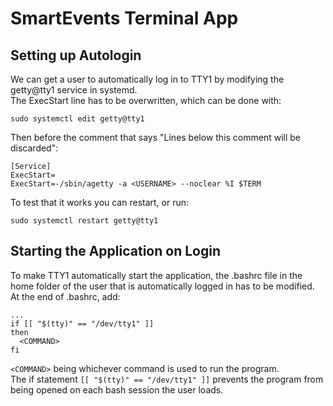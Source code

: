 # SmartEvents Terminal App
## Setting up Autologin
We can get a user to automatically log in to TTY1 by modifying the getty@tty1
service in systemd.  
The ExecStart line has to be overwritten, which can be done with:

    sudo systemctl edit getty@tty1

Then before the comment that says "Lines below this comment will be discarded":

    [Service]
    ExecStart=
    ExecStart=-/sbin/agetty -a <USERNAME> --noclear %I $TERM

To test that it works you can restart, or run:

    sudo systemctl restart getty@tty1

## Starting the Application on Login
To make TTY1 automatically start the application, the .bashrc file in the home folder of the user that is automatically logged in has to be modified.  
At the end of .bashrc, add:

    ...
    if [[ "$(tty)" == "/dev/tty1" ]]
    then
      <COMMAND>
    fi

`<COMMAND>` being whichever command is used to run the program.  
The if statement `[[ "$(tty)" == "/dev/tty1" ]]` prevents the program from being opened on each bash session the user loads.